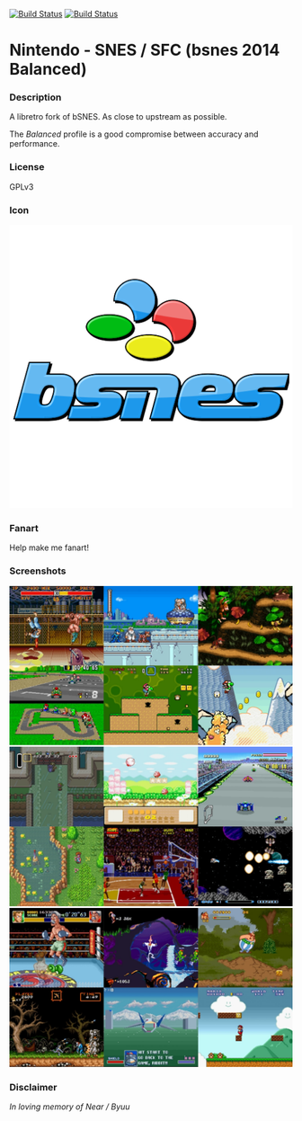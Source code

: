 [![Build Status](https://travis-ci.org/kodi-game/game.libretro.bsnes2014-balanced.svg?branch=master)](https://travis-ci.org/kodi-game/game.libretro.bsnes2014-balanced)
[![Build Status](https://ci.appveyor.com/api/projects/status/github/kodi-game/game.libretro.bsnes2014-balanced?svg=true)](https://ci.appveyor.com/project/kodi-game/game-libretro-bsnes2014-balanced)

# Nintendo - SNES / SFC (bsnes 2014 Balanced)

### Description

A libretro fork of bSNES. As close to upstream as possible.

The *Balanced* profile is a good compromise between accuracy and performance.

### License

GPLv3

### Icon

![Nintendo - SNES / SFC (bsnes 2014 Balanced) icon](game.libretro.bsnes2014-balanced/resources/icon.png)

### Fanart

Help make me fanart!

### Screenshots

![Nintendo - SNES / SFC (bsnes 2014 Balanced) screenshot](game.libretro.bsnes2014-balanced/resources/screenshot-01.jpg)
![Nintendo - SNES / SFC (bsnes 2014 Balanced) screenshot](game.libretro.bsnes2014-balanced/resources/screenshot-02.jpg)
![Nintendo - SNES / SFC (bsnes 2014 Balanced) screenshot](game.libretro.bsnes2014-balanced/resources/screenshot-03.jpg)

### Disclaimer

*In loving memory of Near / Byuu*
